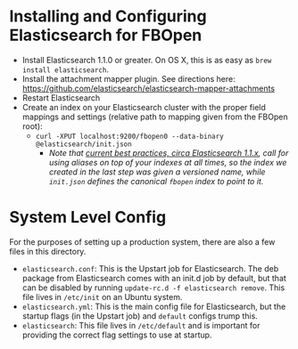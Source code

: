# Installing and Configuring Elasticsearch for FBOpen

* Install Elasticsearch 1.1.0 or greater. On OS X, this is as easy as `brew install elasticsearch`.
* Install the attachment mapper plugin. See directions here: https://github.com/elasticsearch/elasticsearch-mapper-attachments 
* Restart Elasticsearch
* Create an index on your Elasticsearch cluster with the proper field mappings and settings (relative path to mapping given from the FBOpen root):
    * `curl -XPUT localhost:9200/fbopen0 --data-binary @elasticsearch/init.json`
        - _Note that [current best practices, circa Elasticsearch 1.1.x](http://www.elasticsearch.org/blog/aliases-ftw/), call for using aliases on top of your indexes at all times, so the index we created in the last step was given a versioned name, while `init.json` defines the canonical `fbopen` index to point to it._

# System Level Config

For the purposes of setting up a production system, there are also a few files in this directory.

* `elasticsearch.conf`: This is the Upstart job for Elasticsearch. The deb package from Elasticsearch comes with an init.d job by default, but that can be disabled by running `update-rc.d -f elasticsearch remove`. This file lives in `/etc/init` on an Ubuntu system. 
* `elasticsearch.yml`: This is the main config file for Elasticsearch, but the startup flags (in the Upstart job) and `default` configs trump this.
* `elasticsearch`: This file lives in `/etc/default` and is important for providing the correct flag settings to use at startup.
